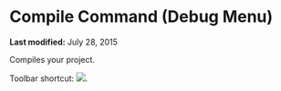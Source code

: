 
# Compile <project> Command (Debug Menu)

 **Last modified:** July 28, 2015

Compiles your project.

Toolbar shortcut: 
![](../images/tbr_comp_ZA01201690.gif).

